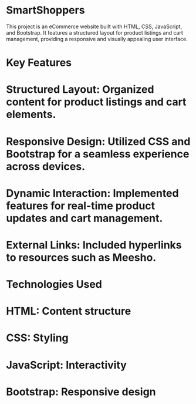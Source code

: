# SmartShoppers
This project is an eCommerce website built with HTML, CSS, JavaScript, and Bootstrap. It features a structured layout for product listings and cart management, providing a responsive and visually appealing user interface.

# Key Features
# Structured Layout: Organized content for product listings and cart elements.
# Responsive Design: Utilized CSS and Bootstrap for a seamless experience across devices.
# Dynamic Interaction: Implemented features for real-time product updates and cart management.
# External Links: Included hyperlinks to resources such as Meesho.
# Technologies Used
# HTML: Content structure
# CSS: Styling
# JavaScript: Interactivity
# Bootstrap: Responsive design
